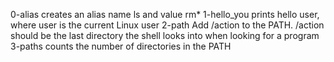 0-alias creates an alias name ls and value rm* 
1-hello_you prints hello user, where user is the current Linux user
2-path Add /action to the PATH. /action should be the last directory the shell looks into when looking for a program
3-paths counts the number of directories in the PATH
